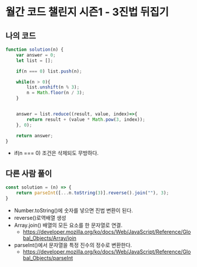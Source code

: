 # 월간 코드 챌린지 시즌1 - 3진법 뒤집기

## 나의 코드

```js
function solution(n) {
    var answer = 0;
    let list = [];

    if(n === 0) list.push(n);

    while(n > 0){
        list.unshift(n % 3);
        n = Math.floor(n / 3);
    }


    answer = list.reduce((result, value, index)=>{
        return result + (value * Math.pow(3, index));
    }, 0);

    return answer;
}
```

- if(n === 0) 조건은 삭제되도 무방하다.



## 다른 사람 풀이

```js
const solution = (n) => {
    return parseInt([...n.toString(3)].reverse().join(""), 3);
}
```

- Number.toString()에 숫자를 넣으면 진법 변환이 된다.
- reverse()로역배열 생성
- Array.join() 배열의 모든 요소를 한 문자열로 연결.
  - https://developer.mozilla.org/ko/docs/Web/JavaScript/Reference/Global_Objects/Array/join
- parseInt()에서 문자열을 특정 진수의 정수로 변환한다.
  - https://developer.mozilla.org/ko/docs/Web/JavaScript/Reference/Global_Objects/parseInt
